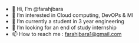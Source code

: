 - 👋 Hi, I’m @farahjbara
- 👀 I’m interested in Cloud computing, DevOPs & Ml
- 🌱 I’m currently a student in 3 year engineering
- 💞️ I’m looking for an end of study internship
- 📫 How to reach me : farahjbara1@gmail.com

<!---
farahjbara/farahjbara is a ✨ special ✨ repository because its `README.md` (this file) appears on your GitHub profile.
You can click the Preview link to take a look at your changes.
--->

